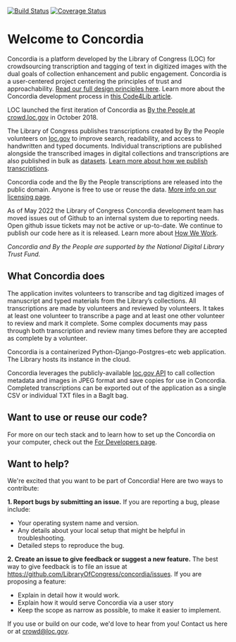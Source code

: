 [![Build Status](https://travis-ci.org/LibraryOfCongress/concordia.svg?branch=master)](https://travis-ci.org/LibraryOfCongress/concordia)
[![Coverage Status](https://coveralls.io/repos/github/LibraryOfCongress/concordia/badge.svg?branch=master)](https://coveralls.io/github/LibraryOfCongress/concordia?branch=master)

# Welcome to Concordia

Concordia is a platform developed by the Library of Congress (LOC) for crowdsourcing transcription and tagging of text in digitized images with the dual goals of collection enhancement and public engagement. Concordia is a user-centered project centering the principles of trust and approachability. [Read our full design principles here](https://github.com/LibraryOfCongress/concordia/blob/master/docs/design-principles.md). Learn more about the Concordia development process in [this Code4Lib article](https://journal.code4lib.org/articles/14901).

LOC launched the first iteration of Concordia as [By the People at crowd.loc.gov](https://crowd.loc.gov/) in October 2018. 

The Library of Congress publishes transcriptions created by By the People volunteers on [loc.gov](https://www.loc.gov/) to improve search, readability, and access to handwritten and typed documents. Individual transcriptions are published alongside the transcribed images in digital collections and transcriptions are also published in bulk as [datasets](https://www.loc.gov/search/?fa=contributor:by+the+people+%28program%29). [Learn more about how we publish transcriptions](https://blogs.loc.gov/folklife/2022/05/etl-searching-the-lomax-family-papers-through-the-magic-of-crowdsourcing/).

Concordia code and the By the People transcriptions are released into the public domain. Anyone is free to use or reuse the data. [More info on our licensing page](https://github.com/LibraryOfCongress/concordia/blob/main/LICENSE.md).

As of May 2022 the Library of Congress Concordia development team has moved issues out of Github to an internal system due to reporting needs.  Open github issue tickets may not be active or up-to-date. We continue to publish our code here as it is released. Learn more about [How We Work](https://github.com/LibraryOfCongress/concordia/blob/main/docs/how-we-work.md).

_Concordia and By the People are supported by the National Digital Library Trust Fund._

## What Concordia does

The application invites volunteers to transcribe and tag digitized images of manuscript and typed materials from the Library’s collections. All transcriptions are made by volunteers and reviewed by volunteers. It takes at least one volunteer to transcribe a page and at least one other volunteer to review and mark it complete. Some complex documents may pass through both transcription and review many times before they are accepted as complete by a volunteer. 

Concordia is a containerized Python-Django-Postgres-etc web application. The Library hosts its instance in the cloud.

Concordia leverages the publicly-available [loc.gov API](https://libraryofcongress.github.io/data-exploration/) to call collection metadata and images in JPEG format and save copies for use in Concordia. Completed transcriptions can be exported out of the application as a single CSV or individual TXT files in a BagIt bag.

## Want to use or reuse our code?
For more on our tech stack and to learn how to set up the Concordia on your computer, check out the [For Developers page](docs/for-developers.md).

## Want to help?

We're excited that you want to be part of Concordia! Here are two ways to contribute:

__1. Report bugs by submitting an issue.__ If you are reporting a bug, please include:
- Your operating system name and version.
- Any details about your local setup that might be helpful in troubleshooting.
- Detailed steps to reproduce the bug.

__2. Create an issue to give feedback or suggest a new feature.__ The best way to give feedback is to file an issue at https://github.com/LibraryOfCongress/concordia/issues. If you are proposing a feature:
- Explain in detail how it would work.
- Explain how it would serve Concordia via a user story
- Keep the scope as narrow as possible, to make it easier to implement.

If you use or build on our code, we'd love to hear from you! Contact us here or at [crowd@loc.gov](mailto:crowd@loc.gov).

